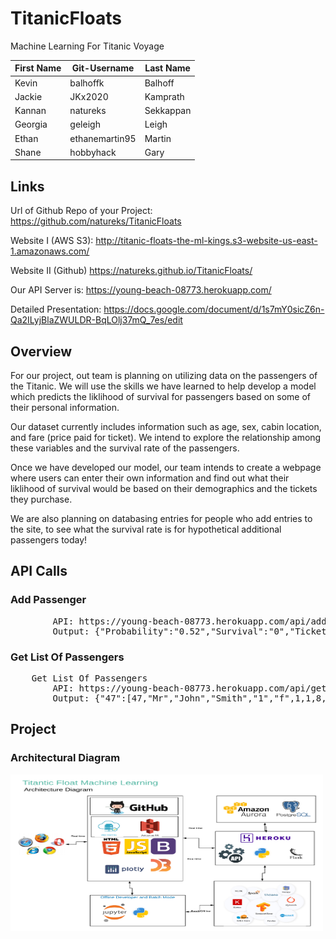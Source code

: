 # TitanicFloats
Machine Learning For Titanic Voyage

| First Name | Git-Username   | Last Name |
|------------|----------------|-----------|
| Kevin      | balhoffk       | Balhoff   |
| Jackie     | JKx2020        | Kamprath  |
| Kannan     | natureks       | Sekkappan |
| Georgia    | geleigh        | Leigh     |
| Ethan      | ethanemartin95 | Martin    |
| Shane      | hobbyhack      | Gary      |

## Links
Url of Github Repo of your Project:
	https://github.com/natureks/TitanicFloats

Website I (AWS S3):
	http://titanic-floats-the-ml-kings.s3-website-us-east-1.amazonaws.com/

Website II (Github)
	https://natureks.github.io/TitanicFloats/

Our API Server is:
	https://young-beach-08773.herokuapp.com/

Detailed Presentation:
	https://docs.google.com/document/d/1s7mY0sicZ6n-Qa2ILyjBlaZWULDR-BqLOlj37mQ_7es/edit


## Overview
For our project, out team is planning on utilizing data on the passengers of the Titanic. We will use the skills we have learned to help develop a model which predicts the liklihood of survival for passengers based on some of their personal information.

Our dataset currently includes information such as age, sex, cabin location, and fare (price paid for ticket). We intend to explore the relationship among these variables and the survival rate of the passengers.

Once we have developed our model, our team intends to create a webpage where users can enter their own information and find out what their liklihood of survival would be based on their demographics and the tickets they purchase.

We are also planning on databasing entries for people who add entries to the site, to see what the survival rate is for hypothetical additional passengers today!

## API Calls
<h3>Add Passenger</h3>
<pre>
		API: https://young-beach-08773.herokuapp.com/api/add_passenger/Mr/John/Smith/3/f/1/1/8/20/C/Z
		Output: {"Probability":"0.52","Survival":"0","TicketNum":"48"}
</pre>
<h3>Get List Of Passengers</h3>
<pre>
	Get List Of Passengers
		API: https://young-beach-08773.herokuapp.com/api/get_passengers
		Output: {"47":[47,"Mr","John","Smith","1","f",1,1,8,20,"C","Z",0.7,1],"48":[48,"Mr","John","Smith","3","f",1,1,8,20,"C","Z",0.52,0]}
</pre>

## Project
<h3>Architectural Diagram</h3>
<img src = "/images/TitanicFloatsArchitecture.png" width = "500" height = "250">
